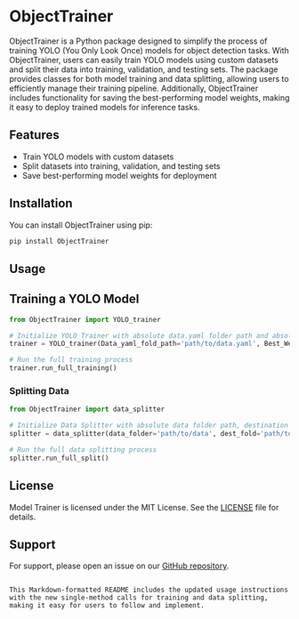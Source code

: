 # ObjectTrainer

ObjectTrainer is a Python package designed to simplify the process of training YOLO (You Only Look Once) models for object detection tasks. With ObjectTrainer, users can easily train YOLO models using custom datasets and split their data into training, validation, and testing sets. The package provides classes for both model training and data splitting, allowing users to efficiently manage their training pipeline. Additionally, ObjectTrainer includes functionality for saving the best-performing model weights, making it easy to deploy trained models for inference tasks.

## Features

- Train YOLO models with custom datasets
- Split datasets into training, validation, and testing sets
- Save best-performing model weights for deployment

## Installation

You can install ObjectTrainer using pip:

```bash
pip install ObjectTrainer
````

## Usage

## Training a YOLO Model

```python
from ObjectTrainer import YOLO_trainer

# Initialize YOLO Trainer with absolute data.yaml folder path and absolute destination folder path for best weights
trainer = YOLO_trainer(Data_yaml_fold_path='path/to/data.yaml', Best_Weight_dest='path/to/destination', epochs=50)

# Run the full training process
trainer.run_full_training()
```

### Splitting Data

```python
from ObjectTrainer import data_splitter

# Initialize Data Splitter with absolute data folder path, destination folder path, and number of classes
splitter = data_splitter(data_folder='path/to/data', dest_fold='path/to/destination', no_classes=3)

# Run the full data splitting process
splitter.run_full_split()
```

## License

Model Trainer is licensed under the MIT License. See the [LICENSE](https://github.com/Rathoreatri03/Model_Trainer/blob/main/LICENSE) file for details.

## Support

For support, please open an issue on our [GitHub repository](https://github.com/Rathoreatri03/Model_Trainer/issues).
```

This Markdown-formatted README includes the updated usage instructions with the new single-method calls for training and data splitting, making it easy for users to follow and implement.